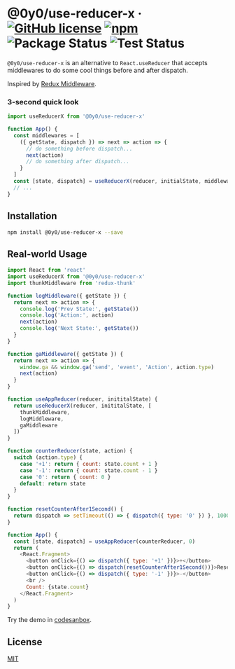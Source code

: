 # @0y0/use-reducer-x · [![GitHub license](https://img.shields.io/badge/license-MIT-blue.svg)](https://github.com/o0y0o/use-reducer-x/blob/master/LICENSE) [![npm](https://img.shields.io/npm/v/@0y0/use-reducer-x.svg)](https://www.npmjs.com/package/@0y0/use-reducer-x) ![Package Status](https://github.com/o0y0o/use-reducer-x/workflows/Package/badge.svg) ![Test Status](https://github.com/o0y0o/use-reducer-x/workflows/Test/badge.svg)

`@0y0/use-reducer-x` is an alternative to `React.useReducer` that accepts middlewares to do some cool things before and after dispatch.

Inspired by [Redux Middleware](https://redux.js.org/api/applymiddleware).

### 3-second quick look

```js
import useReducerX from '@0y0/use-reducer-x'

function App() {
  const middlewares = [
    ({ getState, dispatch }) => next => action => {
      // do something before dispatch...
      next(action)
      // do something after dispatch...
    }
  ]
  const [state, dispatch] = useReducerX(reducer, initialState, middlewares)
  // ...
}
```

## Installation

```sh
npm install @0y0/use-reducer-x --save
```

## Real-world Usage

```js
import React from 'react'
import useReducerX from '@0y0/use-reducer-x'
import thunkMiddleware from 'redux-thunk'

function logMiddleware({ getState }) {
  return next => action => {
    console.log('Prev State:', getState())
    console.log('Action:', action)
    next(action)
    console.log('Next State:', getState())
  }
}

function gaMiddleware({ getState }) {
  return next => action => {
    window.ga && window.ga('send', 'event', 'Action', action.type)
    next(action)
  }
}

function useAppReducer(reducer, inititalState) {
  return useReducerX(reducer, inititalState, [
    thunkMiddleware,
    logMiddleware,
    gaMiddleware
  ])
}

function counterReducer(state, action) {
  switch (action.type) {
    case '+1': return { count: state.count + 1 }
    case '-1': return { count: state.count - 1 }
    case '0': return { count: 0 }
    default: return state
  }
}

function resetCounterAfter1Second() {
  return dispatch => setTimeout(() => { dispatch({ type: '0' }) }, 1000)
}

function App() {
  const [state, dispatch] = useAppReducer(counterReducer, 0)
  return (
    <React.Fragment>
      <button onClick={() => dispatch({ type: '+1' })}>+</button>
      <button onClick={() => dispatch(resetCounterAfter1Second())}>Reset</button>
      <button onClick={() => dispatch({ type: '-1' })}>-</button>
      <br />
      Count: {state.count}
    </React.Fragment>
  )
}
```

Try the demo in [codesanbox](https://codesandbox.io/s/xono668ynz).

## License

[MIT](https://github.com/o0y0o/use-reducer-x/blob/master/LICENSE)
